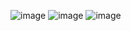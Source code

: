 ![image](https://github.com/CleytonSM/Artefatos-Pro-Musculi-System/assets/122110138/9568a4cf-e0fc-43be-9e15-dfd5c1280de9)
![image](https://github.com/CleytonSM/Artefatos-Pro-Musculi-System/assets/122110138/cf443755-b5a9-40b5-83eb-fdd060d62d19)
![image](https://github.com/CleytonSM/Artefatos-Pro-Musculi-System/assets/122110138/088f1580-f115-43f9-abcf-c341f58e2234)
